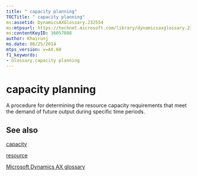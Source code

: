 ```yaml
---
title: " capacity planning"
TOCTitle: " capacity planning"
ms:assetid: DynamicsAXGlossary.232554
ms:mtpsurl: https://technet.microsoft.com/library/dynamicsaxglossary.232554(v=AX.60)
ms:contentKeyID: 36057808
author: Khairunj
ms.date: 08/25/2014
mtps_version: v=AX.60
f1_keywords:
- Glossary.capacity planning
---
```


# capacity planning

A procedure for determining the resource capacity requirements that meet the demand of future output during specific time periods.

## See also

[capacity](capacity.md)

[resource](resource.md)

[Microsoft Dynamics AX glossary](glossary/microsoft-dynamics-ax-glossary.md)

  


